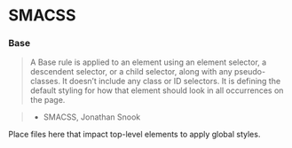 # SMACSS

### Base

> A Base rule is applied to an element using an element selector, a descendent selector, or a child selector, along with any pseudo-classes. It doesn’t include any class or ID selectors. It is defining the default styling for how that element should look in all occurrences on the page.

> - SMACSS, Jonathan Snook

Place files here that impact top-level elements to apply global styles.
